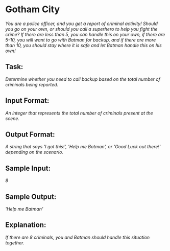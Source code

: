 # Gotham City
*You are a police officer, and you get a report of criminal activity! Should you go on your own, or should you call a superhero to help you fight the crime? If there are less than 5, you can handle this on your own, if there are 5-10, you will want to go with Batman for backup, and if there are more than 10, you should stay where it is safe and let Batman handle this on his own!*

## Task: 
*Determine whether you need to call backup based on the total number of criminals being reported.*

## Input Format: 
*An integer that represents the total number of criminals present at the scene.*

## Output Format: 
*A string that says 'I got this!', 'Help me Batman', or 'Good Luck out there!' depending on the scenario.*

## Sample Input: 
*8*

## Sample Output: 
*'Help me Batman'*

## Explanation: 
*If there are 8 criminals, you and Batman should handle this situation together.*